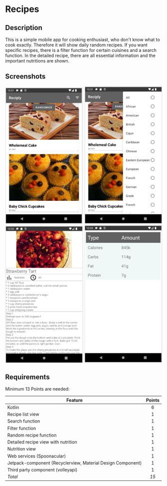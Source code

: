 # Recipes

## Description
This is a simple mobile app for cooking enthusiast, who don't know what to cook exactly.
Therefore it will show daily random recipes. If you want specific recipes, there is a filter function for certain cuisines and a search function. 
In the detailed recipe, there are all essential information and the important nutritions are shown.

## Screenshots
<img src="screenshot/mainscreen.png" alt="drawing" width="250"/>
<img src="screenshot/mainscreenwithfilter.png" alt="drawing" width="250"/>
<img src="screenshot/recipedetailview.png" alt="drawing" width="250"/>
<img src="screenshot/recipenutritionview.png" alt="drawing" width="250"/>

## Requirements
Minimum 13 Points are needed:


| Feature  | Points |
| ------------- |:-------------:|
| Kotlin     | 6     |
| Recipe list view | 1     |
| Search function  | 1     |
| Filter function      | 1    |
| Random recipe function     | 1    |
| Detailed recipe view with nutrition  | 1    |
| Nutrition view     | 1    |
| Web services (Spoonacular)      | 1    |
| Jetpack-component (Recyclerview, Material Design Component)| 1    |
| Third party component (volleyapi)| 1    |
| *Total*     | *15*  |

